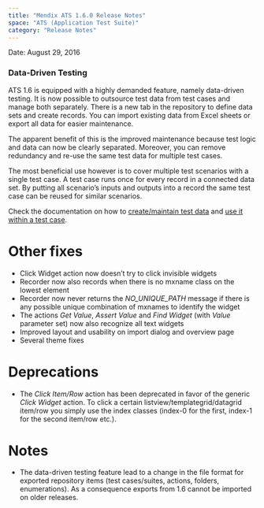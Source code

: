```yaml
---
title: "Mendix ATS 1.6.0 Release Notes"
space: "ATS (Application Test Suite)"
category: "Release Notes"
---
```

Date: August 29, 2016

### Data-Driven Testing

ATS 1.6 is equipped with a highly demanded feature, namely data-driven testing. It is now possible to outsource test data from test cases and manage both separately. There is a new tab in the repository to define data sets and create records. You can import existing data from Excel sheets or export all data for easier maintenance.

The apparent benefit of this is the improved maintenance because test logic and data can now be clearly separated. Moreover, you can remove redundancy and re-use the same test data for multiple test cases.

The most beneficial use however is to cover multiple test scenarios with a single test case. A test case runs once for every record in a connected data set. By putting all scenario’s inputs and outputs into a record the same test case can be reused for similar scenarios.

Check the documentation on how to [create/maintain test data](https://world.mendix.com/display/ATS/Data+Management#DataManagement-TestData) and [use it within a test case](https://world.mendix.com/display/ATS/Data+Driven+Tests).

# Other fixes

*   Click Widget action now doesn’t try to click invisible widgets
*   Recorder now also records when there is no mxname class on the lowest element
*   Recorder now never returns the _NO_UNIQUE_PATH_ message if there is any possible unique combination of mxnames to identify the widget
*   The actions _Get Value_, _Assert Value_ and _Find Widget_ (with _Value_ parameter set) now also recognize all text widgets
*   Improved layout and usability on import dialog and overview page
*   Several theme fixes

# Deprecations

*   The _Click Item/Row_ action has been deprecated in favor of the generic _Click Widget_ action. To click a certain listview/templategrid/datagrid item/row you simply use the index classes (index-0 for the first, index-1 for the second item/row etc.).

# Notes

*   The data-driven testing feature lead to a change in the file format for exported repository items (test cases/suites, actions, folders, enumerations). As a consequence exports from 1.6 cannot be imported on older releases.
